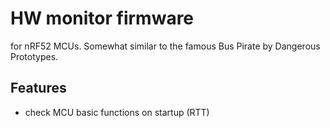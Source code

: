 # HW monitor firmware

for nRF52 MCUs.
Somewhat similar to the famous Bus Pirate by Dangerous Prototypes.

## Features

* check MCU basic functions on startup (RTT)

